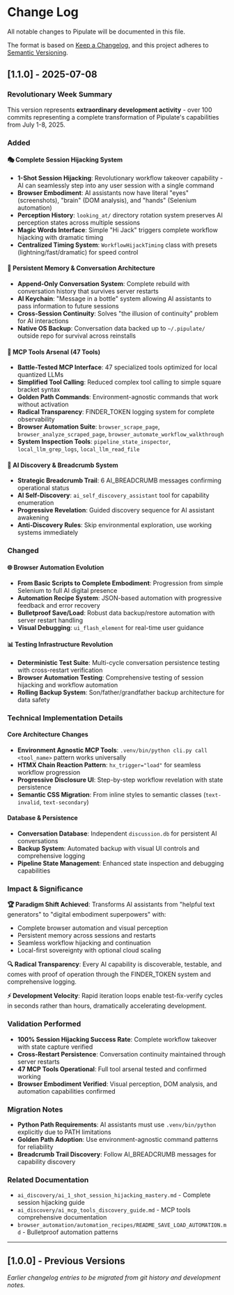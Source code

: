 # Change Log

All notable changes to Pipulate will be documented in this file.

The format is based on [Keep a Changelog](https://keepachangelog.com/en/1.0.0/),
and this project adheres to [Semantic Versioning](https://semver.org/spec/v2.0.0.html).

## [1.1.0] - 2025-07-08

### Revolutionary Week Summary
This version represents **extraordinary development activity** - over 100 commits representing a complete transformation of Pipulate's capabilities from July 1-8, 2025.

### Added

#### 🎭 Complete Session Hijacking System
- **1-Shot Session Hijacking**: Revolutionary workflow takeover capability - AI can seamlessly step into any user session with a single command
- **Browser Embodiment**: AI assistants now have literal "eyes" (screenshots), "brain" (DOM analysis), and "hands" (Selenium automation)
- **Perception History**: `looking_at/` directory rotation system preserves AI perception states across multiple sessions
- **Magic Words Interface**: Simple "Hi Jack" triggers complete workflow hijacking with dramatic timing
- **Centralized Timing System**: `WorkflowHijackTiming` class with presets (lightning/fast/dramatic) for speed control

#### 🧠 Persistent Memory & Conversation Architecture  
- **Append-Only Conversation System**: Complete rebuild with conversation history that survives server restarts
- **AI Keychain**: "Message in a bottle" system allowing AI assistants to pass information to future sessions
- **Cross-Session Continuity**: Solves "the illusion of continuity" problem for AI interactions
- **Native OS Backup**: Conversation data backed up to `~/.pipulate/` outside repo for survival across reinstalls

#### 🔧 MCP Tools Arsenal (47 Tools)
- **Battle-Tested MCP Interface**: 47 specialized tools optimized for local quantized LLMs  
- **Simplified Tool Calling**: Reduced complex tool calling to simple square bracket syntax
- **Golden Path Commands**: Environment-agnostic commands that work without activation
- **Radical Transparency**: FINDER_TOKEN logging system for complete observability
- **Browser Automation Suite**: `browser_scrape_page`, `browser_analyze_scraped_page`, `browser_automate_workflow_walkthrough`
- **System Inspection Tools**: `pipeline_state_inspector`, `local_llm_grep_logs`, `local_llm_read_file`

#### 🍞 AI Discovery & Breadcrumb System
- **Strategic Breadcrumb Trail**: 6 AI_BREADCRUMB messages confirming operational status
- **AI Self-Discovery**: `ai_self_discovery_assistant` tool for capability enumeration
- **Progressive Revelation**: Guided discovery sequence for AI assistant awakening
- **Anti-Discovery Rules**: Skip environmental exploration, use working systems immediately

### Changed

#### 🌐 Browser Automation Evolution
- **From Basic Scripts to Complete Embodiment**: Progression from simple Selenium to full AI digital presence
- **Automation Recipe System**: JSON-based automation with progressive feedback and error recovery
- **Bulletproof Save/Load**: Robust data backup/restore automation with server restart handling
- **Visual Debugging**: `ui_flash_element` for real-time user guidance

#### 📊 Testing Infrastructure Revolution
- **Deterministic Test Suite**: Multi-cycle conversation persistence testing with cross-restart verification
- **Browser Automation Testing**: Comprehensive testing of session hijacking and workflow automation
- **Rolling Backup System**: Son/father/grandfather backup architecture for data safety

### Technical Implementation Details

#### Core Architecture Changes
- **Environment Agnostic MCP Tools**: `.venv/bin/python cli.py call <tool_name>` pattern works universally
- **HTMX Chain Reaction Pattern**: `hx_trigger="load"` for seamless workflow progression  
- **Progressive Disclosure UI**: Step-by-step workflow revelation with state persistence
- **Semantic CSS Migration**: From inline styles to semantic classes (`text-invalid`, `text-secondary`)

#### Database & Persistence
- **Conversation Database**: Independent `discussion.db` for persistent AI conversations
- **Backup System**: Automated backup with visual UI controls and comprehensive logging
- **Pipeline State Management**: Enhanced state inspection and debugging capabilities

### Impact & Significance

**🏆 Paradigm Shift Achieved**: Transforms AI assistants from "helpful text generators" to "digital embodiment superpowers" with:
- Complete browser automation and visual perception
- Persistent memory across sessions and restarts  
- Seamless workflow hijacking and continuation
- Local-first sovereignty with optional cloud scaling

**🔍 Radical Transparency**: Every AI capability is discoverable, testable, and comes with proof of operation through the FINDER_TOKEN system and comprehensive logging.

**⚡ Development Velocity**: Rapid iteration loops enable test-fix-verify cycles in seconds rather than hours, dramatically accelerating development.

### Validation Performed
- **100% Session Hijacking Success Rate**: Complete workflow takeover with state capture verified
- **Cross-Restart Persistence**: Conversation continuity maintained through server restarts
- **47 MCP Tools Operational**: Full tool arsenal tested and confirmed working
- **Browser Embodiment Verified**: Visual perception, DOM analysis, and automation capabilities confirmed

### Migration Notes
- **Python Path Requirements**: AI assistants must use `.venv/bin/python` explicitly due to PATH limitations
- **Golden Path Adoption**: Use environment-agnostic command patterns for reliability
- **Breadcrumb Trail Discovery**: Follow AI_BREADCRUMB messages for capability discovery

### Related Documentation
- `ai_discovery/ai_1_shot_session_hijacking_mastery.md` - Complete session hijacking guide
- `ai_discovery/ai_mcp_tools_discovery_guide.md` - MCP tools comprehensive documentation  
- `browser_automation/automation_recipes/README_SAVE_LOAD_AUTOMATION.md` - Bulletproof automation patterns

---

## [1.0.0] - Previous Versions

*Earlier changelog entries to be migrated from git history and development notes.*